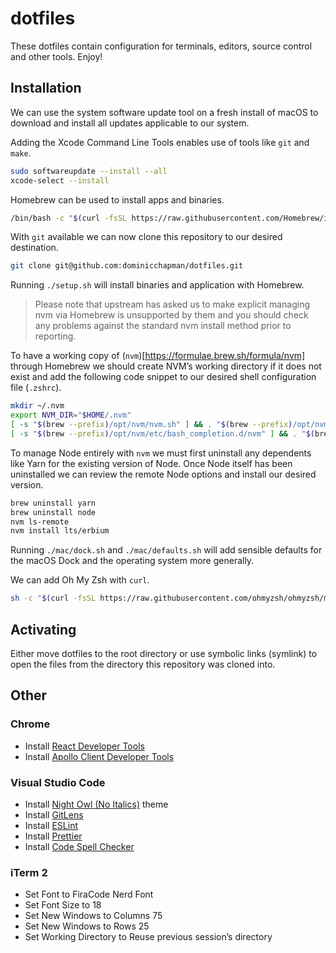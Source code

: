# dotfiles

These dotfiles contain configuration for terminals, editors, source control and other tools. Enjoy!

## Installation

We can use the system software update tool on a fresh install of macOS to download and install all updates applicable to our system.

Adding the Xcode Command Line Tools enables use of tools like `git` and `make`.

```bash
sudo softwareupdate --install --all
xcode-select --install
```

Homebrew can be used to install apps and binaries.

```bash
/bin/bash -c "$(curl -fsSL https://raw.githubusercontent.com/Homebrew/install/master/install.sh)"
```

With `git` available we can now clone this repository to our desired destination.

```bash
git clone git@github.com:dominicchapman/dotfiles.git
```

Running `./setup.sh` will install binaries and application with Homebrew.

> Please note that upstream has asked us to make explicit managing nvm via Homebrew is unsupported by them and you should check any problems against the standard nvm install method prior to reporting.

To have a working copy of (`nvm`)[https://formulae.brew.sh/formula/nvm] through Homebrew we should create NVM’s working directory if it does not exist and add the following code snippet to our desired shell configuration file (`.zshrc`).

```bash
mkdir ~/.nvm
export NVM_DIR="$HOME/.nvm"
[ -s "$(brew --prefix)/opt/nvm/nvm.sh" ] && . "$(brew --prefix)/opt/nvm/nvm.sh"
[ -s "$(brew --prefix)/opt/nvm/etc/bash_completion.d/nvm" ] && . "$(brew --prefix)/opt/nvm/etc/bash_completion.d/nvm"
```

To manage Node entirely with `nvm` we must first uninstall any dependents like Yarn for the existing version of Node. Once Node itself has been uninstalled we can review the remote Node options and install our desired version.

```bash
brew uninstall yarn
brew uninstall node
nvm ls-remote
nvm install lts/erbium
```

Running `./mac/dock.sh` and `./mac/defaults.sh` will add sensible defaults for the macOS Dock and the operating system more generally.

We can add Oh My Zsh with `curl`.

```bash
sh -c "$(curl -fsSL https://raw.githubusercontent.com/ohmyzsh/ohmyzsh/master/tools/install.sh)"
```

## Activating

Either move dotfiles to the root directory or use symbolic links (symlink) to open the files from the directory this repository was cloned into.

## Other

### Chrome

- Install [React Developer Tools](https://chrome.google.com/webstore/detail/react-developer-tools/fmkadmapgofadopljbjfkapdkoienihi?hl=en)
- Install [Apollo Client Developer Tools](https://chrome.google.com/webstore/detail/apollo-client-developer-t/jdkknkkbebbapilgoeccciglkfbmbnfm)

### Visual Studio Code

- Install [Night Owl (No Italics)](https://marketplace.visualstudio.com/items?itemName=sdras.night-owl) theme
- Install [GitLens](https://marketplace.visualstudio.com/items?itemName=eamodio.gitlens)
- Install [ESLint](https://marketplace.visualstudio.com/items?itemName=dbaeumer.vscode-eslint)
- Install [Prettier](https://marketplace.visualstudio.com/items?itemName=esbenp.prettier-vscode)
- Install [Code Spell Checker](https://marketplace.visualstudio.com/items?itemName=streetsidesoftware.code-spell-checker)

### iTerm 2

- Set Font to FiraCode Nerd Font
- Set Font Size to 18
- Set New Windows to Columns 75
- Set New Windows to Rows 25
- Set Working Directory to Reuse previous session’s directory
